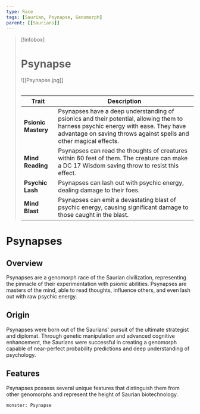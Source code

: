 ```yaml
---
type: Race
tags: [Saurian, Psynapse, Genomorph]
parent: [[Saurians]]
---
```

> [!infobox]
> # Psynapse
> ![[Psynapse.jpg]]
> ###### 
> | Trait           | Description                                                  |
> |-----------------|--------------------------------------------------------------|
> | **Psionic Mastery** | Psynapses have a deep understanding of psionics and their potential, allowing them to harness psychic energy with ease. They have advantage on saving throws against spells and other magical effects. |
> | **Mind Reading** | Psynapses can read the thoughts of creatures within 60 feet of them. The creature can make a DC 17 Wisdom saving throw to resist this effect. |
> | **Psychic Lash** | Psynapses can lash out with psychic energy, dealing damage to their foes. |
> | **Mind Blast** | Psynapses can emit a devastating blast of psychic energy, causing significant damage to those caught in the blast. |

# Psynapses

## Overview

Psynapses are a genomorph race of the Saurian civilization, representing the pinnacle of their experimentation with psionic abilities. Psynapses are masters of the mind, able to read thoughts, influence others, and even lash out with raw psychic energy.

## Origin

Psynapses were born out of the Saurians' pursuit of the ultimate strategist and diplomat. Through genetic manipulation and advanced cognitive enhancement, the Saurians were successful in creating a genomorph capable of near-perfect probability predictions and deep understanding of psychology.

## Features

Psynapses possess several unique features that distinguish them from other genomorphs and represent the height of Saurian biotechnology.

```statblock
monster: Psynapse
```